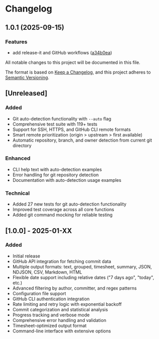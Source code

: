 # Changelog

## 1.0.1 (2025-09-15)


### Features

* add release-it and GitHub workflows ([a34b0ea](https://github.com/MartinMcDermid/github-query/commit/a34b0ea8120d02b773be855f4eb2c6fdce3cfbc5))

All notable changes to this project will be documented in this file.

The format is based on [Keep a Changelog](https://keepachangelog.com/en/1.0.0/),
and this project adheres to [Semantic Versioning](https://semver.org/spec/v2.0.0.html).

## [Unreleased]

### Added
- Git auto-detection functionality with `--auto` flag
- Comprehensive test suite with 119+ tests
- Support for SSH, HTTPS, and GitHub CLI remote formats
- Smart remote prioritization (origin > upstream > first available)
- Automatic repository, branch, and owner detection from current git directory

### Enhanced  
- CLI help text with auto-detection examples
- Error handling for git repository detection
- Documentation with auto-detection usage examples

### Technical
- Added 27 new tests for git auto-detection functionality
- Improved test coverage across all core functions
- Added git command mocking for reliable testing

## [1.0.0] - 2025-01-XX

### Added
- Initial release
- GitHub API integration for fetching commit data
- Multiple output formats: text, grouped, timesheet, summary, JSON, NDJSON, CSV, Markdown, HTML
- Flexible date support including relative dates ("7 days ago", "today", etc.)
- Advanced filtering by author, committer, and regex patterns
- Configuration file support
- GitHub CLI authentication integration
- Rate limiting and retry logic with exponential backoff
- Commit categorization and statistical analysis
- Progress tracking and verbose mode
- Comprehensive error handling and validation
- Timesheet-optimized output format
- Command-line interface with extensive options
